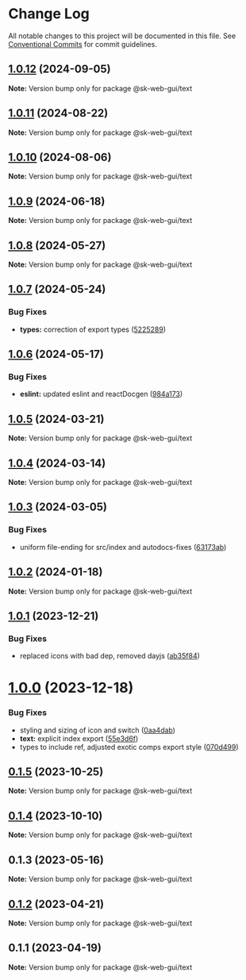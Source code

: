 # Change Log

All notable changes to this project will be documented in this file.
See [Conventional Commits](https://conventionalcommits.org) for commit guidelines.

## [1.0.12](https://github.com/Sundsvallskommun/web-shared-components/compare/@sk-web-gui/text@1.0.11...@sk-web-gui/text@1.0.12) (2024-09-05)

**Note:** Version bump only for package @sk-web-gui/text

## [1.0.11](https://github.com/Sundsvallskommun/web-shared-components/compare/@sk-web-gui/text@1.0.10...@sk-web-gui/text@1.0.11) (2024-08-22)

**Note:** Version bump only for package @sk-web-gui/text

## [1.0.10](https://github.com/Sundsvallskommun/web-shared-components/compare/@sk-web-gui/text@1.0.9...@sk-web-gui/text@1.0.10) (2024-08-06)

**Note:** Version bump only for package @sk-web-gui/text

## [1.0.9](https://github.com/Sundsvallskommun/web-shared-components/compare/@sk-web-gui/text@1.0.8...@sk-web-gui/text@1.0.9) (2024-06-18)

**Note:** Version bump only for package @sk-web-gui/text

## [1.0.8](https://github.com/Sundsvallskommun/web-shared-components/compare/@sk-web-gui/text@1.0.7...@sk-web-gui/text@1.0.8) (2024-05-27)

**Note:** Version bump only for package @sk-web-gui/text

## [1.0.7](https://github.com/Sundsvallskommun/web-shared-components/compare/@sk-web-gui/text@1.0.6...@sk-web-gui/text@1.0.7) (2024-05-24)

### Bug Fixes

- **types:** correction of export types ([5225289](https://github.com/Sundsvallskommun/web-shared-components/commit/52252890b4206faa9bc70111e75f1ef818e0d8fe))

## [1.0.6](https://github.com/Sundsvallskommun/web-shared-components/compare/@sk-web-gui/text@1.0.5...@sk-web-gui/text@1.0.6) (2024-05-17)

### Bug Fixes

- **eslint:** updated eslint and reactDocgen ([984a173](https://github.com/Sundsvallskommun/web-shared-components/commit/984a17371f052a0cbe23d01fd31722f0fa2a56eb))

## [1.0.5](https://github.com/Sundsvallskommun/web-shared-components/compare/@sk-web-gui/text@1.0.4...@sk-web-gui/text@1.0.5) (2024-03-21)

**Note:** Version bump only for package @sk-web-gui/text

## [1.0.4](https://github.com/Sundsvallskommun/web-shared-components/compare/@sk-web-gui/text@1.0.3...@sk-web-gui/text@1.0.4) (2024-03-14)

**Note:** Version bump only for package @sk-web-gui/text

## [1.0.3](https://github.com/Sundsvallskommun/web-shared-components/compare/@sk-web-gui/text@1.0.2...@sk-web-gui/text@1.0.3) (2024-03-05)

### Bug Fixes

- uniform file-ending for src/index and autodocs-fixes ([63173ab](https://github.com/Sundsvallskommun/web-shared-components/commit/63173ab9474b4cb3bc97da6b780bdfb4ae65990c))

## [1.0.2](https://github.com/Sundsvallskommun/web-shared-components/compare/@sk-web-gui/text@1.0.1...@sk-web-gui/text@1.0.2) (2024-01-18)

**Note:** Version bump only for package @sk-web-gui/text

## [1.0.1](https://github.com/Sundsvallskommun/web-shared-components/compare/@sk-web-gui/text@1.0.0...@sk-web-gui/text@1.0.1) (2023-12-21)

### Bug Fixes

- replaced icons with bad dep, removed dayjs ([ab35f84](https://github.com/Sundsvallskommun/web-shared-components/commit/ab35f843ca0e25fbac8bea4eadc8b6a6deb221a0))

# [1.0.0](https://github.com/Sundsvallskommun/web-shared-components/compare/@sk-web-gui/text@0.1.5...@sk-web-gui/text@1.0.0) (2023-12-18)

### Bug Fixes

- styling and sizing of icon and switch ([0aa4dab](https://github.com/Sundsvallskommun/web-shared-components/commit/0aa4dab97bb6c1fbc01a22f655baf6248bfd36f2))
- **text:** explicit index export ([55e3d6f](https://github.com/Sundsvallskommun/web-shared-components/commit/55e3d6ff6b349376ec522c310427e9c7693fdb0b))
- types to include ref, adjusted exotic comps export style ([070d499](https://github.com/Sundsvallskommun/web-shared-components/commit/070d4990ecea5d5ce90ebdd684a381bb8ad95861))

## [0.1.5](https://github.com/Sundsvallskommun/web-shared-components/compare/@sk-web-gui/text@0.1.4...@sk-web-gui/text@0.1.5) (2023-10-25)

**Note:** Version bump only for package @sk-web-gui/text

## [0.1.4](https://github.com/Sundsvallskommun/web-shared-components/compare/@sk-web-gui/text@0.1.3...@sk-web-gui/text@0.1.4) (2023-10-10)

**Note:** Version bump only for package @sk-web-gui/text

## 0.1.3 (2023-05-16)

**Note:** Version bump only for package @sk-web-gui/text

## [0.1.2](https://github.com/Sundsvallskommun/web-shared-components/compare/@sk-web-gui/text@0.1.1...@sk-web-gui/text@0.1.2) (2023-04-21)

**Note:** Version bump only for package @sk-web-gui/text

## 0.1.1 (2023-04-19)

**Note:** Version bump only for package @sk-web-gui/text

